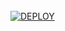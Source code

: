 <br>
    <a href='https://heroku.com/deploy' target="_blank"><img alt='DEPLOY' src='https://img.shields.io/badge/-DEPLOY-witgh?style=for-the-badge&logo=deployfree&logoColor=pink'/></a>

